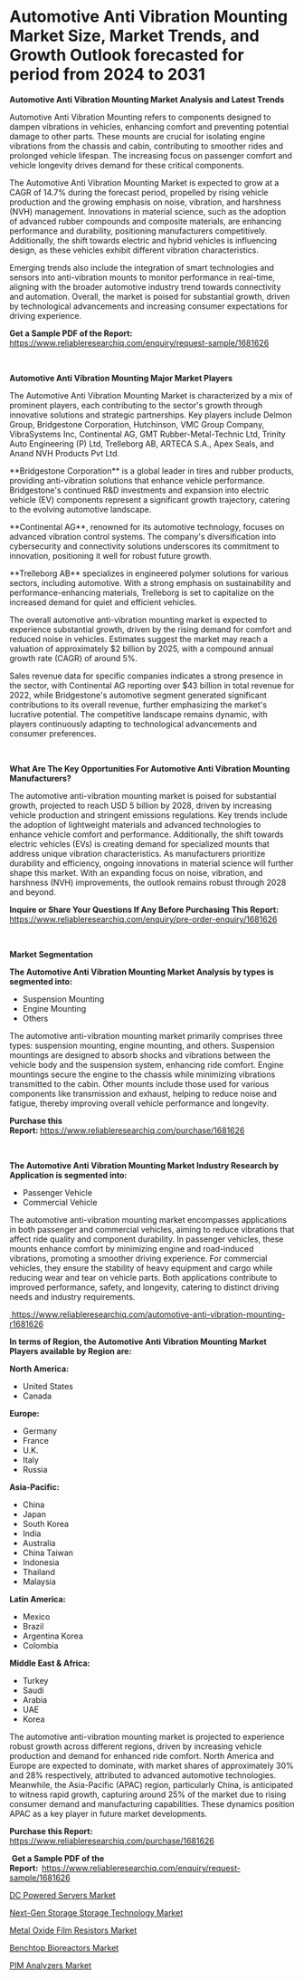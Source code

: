 <p><h1>Automotive Anti Vibration Mounting Market Size, Market Trends, and Growth Outlook forecasted for period from 2024 to 2031</h1></p><p><strong>Automotive Anti Vibration Mounting Market Analysis and Latest Trends</strong></p>
<p><p>Automotive Anti Vibration Mounting refers to components designed to dampen vibrations in vehicles, enhancing comfort and preventing potential damage to other parts. These mounts are crucial for isolating engine vibrations from the chassis and cabin, contributing to smoother rides and prolonged vehicle lifespan. The increasing focus on passenger comfort and vehicle longevity drives demand for these critical components.</p><p>The Automotive Anti Vibration Mounting Market is expected to grow at a CAGR of 14.7% during the forecast period, propelled by rising vehicle production and the growing emphasis on noise, vibration, and harshness (NVH) management. Innovations in material science, such as the adoption of advanced rubber compounds and composite materials, are enhancing performance and durability, positioning manufacturers competitively. Additionally, the shift towards electric and hybrid vehicles is influencing design, as these vehicles exhibit different vibration characteristics. </p><p>Emerging trends also include the integration of smart technologies and sensors into anti-vibration mounts to monitor performance in real-time, aligning with the broader automotive industry trend towards connectivity and automation. Overall, the market is poised for substantial growth, driven by technological advancements and increasing consumer expectations for driving experience.</p></p>
<p><strong>Get a Sample PDF of the Report:&nbsp;</strong> <a href="https://www.reliableresearchiq.com/enquiry/request-sample/1681626?utm_campaign=99&utm_medium=2&utm_source=Github&utm_content=ia&utm_term=01102024&utm_id=automotive-anti-vibration-mounting">https://www.reliableresearchiq.com/enquiry/request-sample/1681626</a></p>
<p>&nbsp;</p>
<p><strong>Automotive Anti Vibration Mounting Major Market Players</strong></p>
<p><p>The Automotive Anti Vibration Mounting Market is characterized by a mix of prominent players, each contributing to the sector's growth through innovative solutions and strategic partnerships. Key players include Delmon Group, Bridgestone Corporation, Hutchinson, VMC Group Company, VibraSystems Inc, Continental AG, GMT Rubber-Metal-Technic Ltd, Trinity Auto Engineering (P) Ltd, Trelleborg AB, ARTECA S.A., Apex Seals, and Anand NVH Products Pvt Ltd.</p><p>**Bridgestone Corporation** is a global leader in tires and rubber products, providing anti-vibration solutions that enhance vehicle performance. Bridgestone's continued R&D investments and expansion into electric vehicle (EV) components represent a significant growth trajectory, catering to the evolving automotive landscape.</p><p>**Continental AG**, renowned for its automotive technology, focuses on advanced vibration control systems. The company's diversification into cybersecurity and connectivity solutions underscores its commitment to innovation, positioning it well for robust future growth.</p><p>**Trelleborg AB** specializes in engineered polymer solutions for various sectors, including automotive. With a strong emphasis on sustainability and performance-enhancing materials, Trelleborg is set to capitalize on the increased demand for quiet and efficient vehicles.</p><p>The overall automotive anti-vibration mounting market is expected to experience substantial growth, driven by the rising demand for comfort and reduced noise in vehicles. Estimates suggest the market may reach a valuation of approximately $2 billion by 2025, with a compound annual growth rate (CAGR) of around 5%.</p><p>Sales revenue data for specific companies indicates a strong presence in the sector, with Continental AG reporting over $43 billion in total revenue for 2022, while Bridgestone's automotive segment generated significant contributions to its overall revenue, further emphasizing the market's lucrative potential. The competitive landscape remains dynamic, with players continuously adapting to technological advancements and consumer preferences.</p></p>
<p>&nbsp;</p>
<p><strong>What Are The Key Opportunities For Automotive Anti Vibration Mounting Manufacturers?</strong></p>
<p><p>The automotive anti-vibration mounting market is poised for substantial growth, projected to reach USD 5 billion by 2028, driven by increasing vehicle production and stringent emissions regulations. Key trends include the adoption of lightweight materials and advanced technologies to enhance vehicle comfort and performance. Additionally, the shift towards electric vehicles (EVs) is creating demand for specialized mounts that address unique vibration characteristics. As manufacturers prioritize durability and efficiency, ongoing innovations in material science will further shape this market. With an expanding focus on noise, vibration, and harshness (NVH) improvements, the outlook remains robust through 2028 and beyond.</p></p>
<p><strong>Inquire or Share Your Questions If Any Before Purchasing This Report:</strong> <a href="https://www.reliableresearchiq.com/enquiry/pre-order-enquiry/1681626?utm_campaign=99&utm_medium=2&utm_source=Github&utm_content=ia&utm_term=01102024&utm_id=automotive-anti-vibration-mounting">https://www.reliableresearchiq.com/enquiry/pre-order-enquiry/1681626</a></p>
<p>&nbsp;</p>
<p><strong>Market Segmentation</strong></p>
<p><strong>The Automotive Anti Vibration Mounting Market Analysis by types is segmented into:</strong></p>
<p><ul><li>Suspension Mounting</li><li>Engine Mounting</li><li>Others</li></ul></p>
<p><p>The automotive anti-vibration mounting market primarily comprises three types: suspension mounting, engine mounting, and others. Suspension mountings are designed to absorb shocks and vibrations between the vehicle body and the suspension system, enhancing ride comfort. Engine mountings secure the engine to the chassis while minimizing vibrations transmitted to the cabin. Other mounts include those used for various components like transmission and exhaust, helping to reduce noise and fatigue, thereby improving overall vehicle performance and longevity.</p></p>
<p><strong>Purchase this Report:&nbsp;</strong><a href="https://www.reliableresearchiq.com/purchase/1681626?utm_campaign=99&utm_medium=2&utm_source=Github&utm_content=ia&utm_term=01102024&utm_id=automotive-anti-vibration-mounting">https://www.reliableresearchiq.com/purchase/1681626</a></p>
<p>&nbsp;</p>
<p><strong>The Automotive Anti Vibration Mounting Market Industry Research by Application is segmented into:</strong></p>
<p><ul><li>Passenger Vehicle</li><li>Commercial Vehicle</li></ul></p>
<p><p>The automotive anti-vibration mounting market encompasses applications in both passenger and commercial vehicles, aiming to reduce vibrations that affect ride quality and component durability. In passenger vehicles, these mounts enhance comfort by minimizing engine and road-induced vibrations, promoting a smoother driving experience. For commercial vehicles, they ensure the stability of heavy equipment and cargo while reducing wear and tear on vehicle parts. Both applications contribute to improved performance, safety, and longevity, catering to distinct driving needs and industry requirements.</p></p>
<p><a href="https://www.reliableresearchiq.com/automotive-anti-vibration-mounting-r1681626?utm_campaign=99&utm_medium=2&utm_source=Github&utm_content=ia&utm_term=01102024&utm_id=automotive-anti-vibration-mounting">&nbsp;https://www.reliableresearchiq.com/automotive-anti-vibration-mounting-r1681626</a></p>
<p><strong>In terms of Region, the Automotive Anti Vibration Mounting Market Players available by Region are:</strong></p>
<p>
    <p> <strong> North America: </strong>
        <ul>
            <li>United States</li>
            <li>Canada</li>
        </ul>
        </p> 
    <p> <strong> Europe: </strong>
        <ul>
            <li>Germany</li>
            <li>France</li>
            <li>U.K.</li>
            <li>Italy</li>
            <li>Russia</li>
        </ul>
        </p> 
    <p> <strong> Asia-Pacific: </strong>
        <ul>
            <li>China</li>
            <li>Japan</li>
            <li>South Korea</li>
            <li>India</li>
            <li>Australia</li>
            <li>China Taiwan</li>
            <li>Indonesia</li>
            <li>Thailand</li>
            <li>Malaysia</li>
        </ul>
        </p> 
    <p> <strong> Latin America: </strong>
        <ul>
            <li>Mexico</li>
            <li>Brazil</li>
            <li>Argentina Korea</li>
            <li>Colombia</li>
        </ul>
        </p> 
    <p> <strong> Middle East & Africa: </strong>
        <ul>
            <li>Turkey</li>
            <li>Saudi</li>
            <li>Arabia</li>
            <li>UAE</li>
            <li>Korea</li>
        </ul>
    </p>
    </p>
<p><p>The automotive anti-vibration mounting market is projected to experience robust growth across different regions, driven by increasing vehicle production and demand for enhanced ride comfort. North America and Europe are expected to dominate, with market shares of approximately 30% and 28% respectively, attributed to advanced automotive technologies. Meanwhile, the Asia-Pacific (APAC) region, particularly China, is anticipated to witness rapid growth, capturing around 25% of the market due to rising consumer demand and manufacturing capabilities. These dynamics position APAC as a key player in future market developments.</p></p>
<p><strong>Purchase this Report: </strong><a href="https://www.reliableresearchiq.com/purchase/1681626?utm_campaign=99&utm_medium=2&utm_source=Github&utm_content=ia&utm_term=01102024&utm_id=automotive-anti-vibration-mounting">https://www.reliableresearchiq.com/purchase/1681626</a></p>
<p>&nbsp;<strong>Get a Sample PDF of the Report:&nbsp;&nbsp;</strong><a href="https://www.reliableresearchiq.com/enquiry/request-sample/1681626?utm_campaign=99&utm_medium=2&utm_source=Github&utm_content=ia&utm_term=01102024&utm_id=automotive-anti-vibration-mounting">https://www.reliableresearchiq.com/enquiry/request-sample/1681626</a></p>
<p><strong></strong></p>
<p><p><a href="https://github.com/darcy8m10dupre/Market-Research-Report-List-1/blob/main/dc-powered-servers-market.md?utm_campaign=99&utm_medium=2&utm_source=Github&utm_content=ia&utm_term=01102024&utm_id=automotive-anti-vibration-mounting">DC Powered Servers Market</a></p><p><a href="https://github.com/Sidorelashyti476/Market-Research-Report-List-1/blob/main/next-gen-storage-storage-technology-market.md?utm_campaign=99&utm_medium=2&utm_source=Github&utm_content=ia&utm_term=01102024&utm_id=automotive-anti-vibration-mounting">Next-Gen Storage Storage Technology Market</a></p><p><a href="https://issuu.com/reportprime-2/docs/metal-oxide-film-resistors-market-s_a3718561700041?utm_campaign=99&utm_medium=2&utm_source=Github&utm_content=ia&utm_term=01102024&utm_id=automotive-anti-vibration-mounting">Metal Oxide Film Resistors Market</a></p><p><a href="https://www.linkedin.com/pulse/benchtop-bioreactors-market-insights-product-type-application-aw7re?utm_campaign=99&utm_medium=2&utm_source=Github&utm_content=ia&utm_term=01102024&utm_id=automotive-anti-vibration-mounting">Benchtop Bioreactors Market</a></p><p><a href="https://www.linkedin.com/pulse/pim-analyzers-market-global-regional-analysis-focus-end-3vynf?utm_campaign=99&utm_medium=2&utm_source=Github&utm_content=ia&utm_term=01102024&utm_id=automotive-anti-vibration-mounting">PIM Analyzers Market</a></p></p>